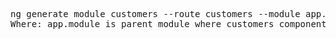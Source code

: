 <pre>
ng generate module customers --route customers --module app.module
Where: app.module is parent module where customers component will add as lazy load child
</pre>

